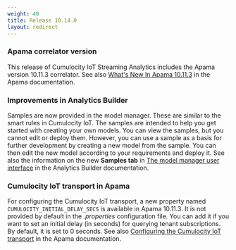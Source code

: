 ```yaml
---
weight: 40
title: Release 10.14.0
layout: redirect
---
```


### Apama correlator version

This release of Cumulocity IoT Streaming Analytics includes the Apama version 10.11.3 correlator.
See also [What's New In Apama 10.11.3](https://documentation.softwareag.com/apama/v10-11/apama10-11/apama-webhelp/index.html#page/apama-webhelp%2Fco-WhaNewInApa_10113_top.html)
in the Apama documentation.

### Improvements in Analytics Builder

Samples are now provided in the model manager. These are similar to the smart rules in Cumulocity IoT. 
The samples are intended to help you get started with creating your own models. You can view the samples, but you cannot edit or deploy them. 
However, you can use a sample as a basis for further development by creating a new model from the sample. 
You can then edit the new model according to your requirements and deploy it. 
See also the information on the new **Samples tab** in [The model manager user interface](https://documentation.softwareag.com/apama/Analytics_Builder/pab10-14-0/apama-pab-webhelp/index.html#page/apamaanalyticsbuilder-webhelp%2Fco-AnaBui_the_model_manager_user_interface.html)
in the Analytics Builder documentation.

### Cumulocity IoT transport in Apama

<!-- Copied from the Misc topic of the PAM 10.11.3 release notes. -->
<!-- For 10.13, we also copied over info from the Affecting Backwards Compatibility + Misc topics of the PAM 10.11.1 release notes, 
but put it in the "Important Announcements" of the C8Y release notes
However, this is now about a new property and does not break backwards compatibility.
So I think we can put it here (provided that we also want to mention this here in the C8Y release notes) -->

For configuring the Cumulocity IoT transport, a new property named `CUMULOCITY_INITIAL_DELAY_SECS` is available in Apama 10.11.3. 
It is not provided by default in the *.properties* configuration file. You can add it if you want to set an initial delay (in seconds) for querying tenant subscriptions. 
By default, it is set to 0 seconds. 
See also [Configuring the Cumulocity IoT transport](https://documentation.softwareag.com/apama/v10-11/apama10-11/apama-webhelp/index.html#page/apama-webhelp%2Fco-ConApaAppToExtCom_cumulocity_configuring_the_cumulocity_transport.html) 
in the Apama documentation.